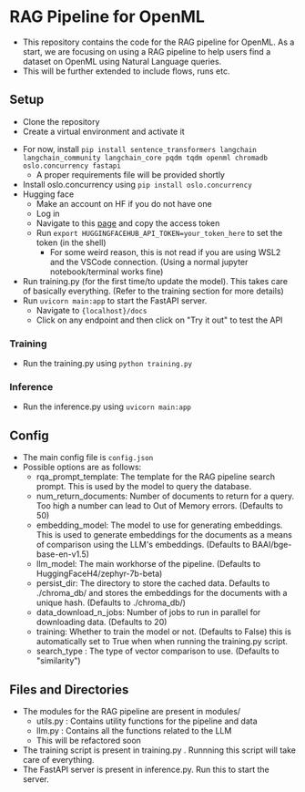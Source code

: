 # RAG Pipeline for OpenML

- This repository contains the code for the RAG pipeline for OpenML. As a start, we are focusing on using a RAG pipeline to help users find a dataset on OpenML using Natural Language queries.
- This will be further extended to include flows, runs etc.

## Setup
- Clone the repository
- Create a virtual environment and activate it
<!-- - Install the requirements using `pip install -r requirements.txt` -->
- For now, install `pip install sentence_transformers langchain langchain_community langchain_core pqdm tqdm openml chromadb oslo.concurrency fastapi`
  - A proper requirements file will be provided shortly
- Install oslo.concurrency using `pip install oslo.concurrency`
- Hugging face
  - Make an account on HF if you do not have one
  - Log in
  - Navigate to this [page](https://huggingface.co/settings/tokens) and copy the access token
  - Run `export HUGGINGFACEHUB_API_TOKEN=your_token_here` to set the token (in the shell)
      - For some weird reason, this is not read if you are using WSL2 and the VSCode connection. (Using a normal jupyter notebook/terminal works fine) 
- Run training.py (for the first time/to update the model). This takes care of basically everything. (Refer to the training section for more details)
- Run `uvicorn main:app` to start the FastAPI server. 
  - Navigate to `{localhost}/docs`
  - Click on any endpoint and then click on "Try it out" to test the API

### Training
- Run the training.py using `python training.py`

### Inference
- Run the inference.py using `uvicorn main:app`

## Config
- The main config file is `config.json` 
- Possible options are as follows:
  - rqa_prompt_template: The template for the RAG pipeline search prompt. This is used by the model to query the database. 
  - num_return_documents: Number of documents to return for a query. Too high a number can lead to Out of Memory errors. (Defaults to 50)
  - embedding_model: The model to use for generating embeddings. This is used to generate embeddings for the documents as a means of comparison using the LLM's embeddings. (Defaults to BAAI/bge-base-en-v1.5)
  - llm_model: The main workhorse of the pipeline. (Defaults to HuggingFaceH4/zephyr-7b-beta)
  - persist_dir: The directory to store the cached data. Defaults to ./chroma_db/ and stores the embeddings for the documents with a unique hash. (Defaults to ./chroma_db/)
  - data_download_n_jobs: Number of jobs to run in parallel for downloading data. (Defaults to 20)
  - training: Whether to train the model or not. (Defaults to False) this is automatically set to True when when running the training.py script.
  - search_type : The type of vector comparison to use. (Defaults to "similarity")

## Files and Directories
- The modules for the RAG pipeline are present in modules/
  - utils.py : Contains utility functions for the pipeline and data
  - llm.py : Contains all the functions related to the LLM
  - This will be refactored soon
- The training script is present in training.py . Runnning this script will take care of everything.
- The FastAPI server is present in inference.py. Run this to start the server.
